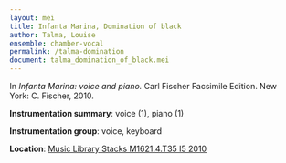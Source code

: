 ```yaml
---
layout: mei
title: Infanta Marina, Domination of black
author: Talma, Louise
ensemble: chamber-vocal 
permalink: /talma-domination
document: talma_domination_of_black.mei  
---
```


In *Infanta Marina: voice and piano.* Carl Fischer Facsimile Edition. New York: C. Fischer, 2010.

**Instrumentation summary**: voice (1), piano (1) 

**Instrumentation group**: voice, keyboard

**Location**: <a href="https://tufts-primo.hosted.exlibrisgroup.com/permalink/f/bnf7qa/01TUN_ALMA21100441780003851">Music Library Stacks M1621.4.T35 I5 2010</a>
